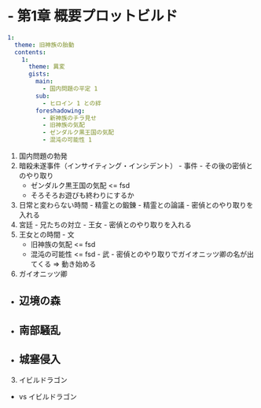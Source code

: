 # - 第1章 概要プロットビルド
``` yaml
1:
  theme: 旧神族の胎動
  contents:
    1:
      theme: 異変
      gists:
        main:
          - 国内問題の平定 1
        sub:
          - ヒロイン 1 との絆
        foreshadowing:
          - 新神族のチラ見せ
          - 旧神族の気配
          - ゼンダルク黒王国の気配
          - 混沌の可能性 1
```
1. 国内問題の勃発
  1. 暗殺未遂事件（インサイティング・インシデント）
    - 事件
    - その後の密偵とのやり取り
      - ゼンダルク黒王国の気配 <= fsd
      - そろそろお遊びも終わりにするか
  2. 日常と変わらない時間
    - 精霊との鍛錬
    - 精霊との論議
    - 密偵とのやり取りを入れる
  3. 宮廷
    - 兄たちの対立
    - 王女
    - 密偵とのやり取りを入れる
  4. 王女との時間
    - 文
      - 旧神族の気配 <= fsd
      - 混沌の可能性 <= fsd
    - 武
    - 密偵とのやり取りでガイオニッツ卿の名が出てくる => 動き始める
2. ガイオニッツ卿
  - 辺境の森
    - 
  - 南部騒乱
    - 
  - 城塞侵入
    - 
3. イビルドラゴン
  - vs イビルドラゴン
